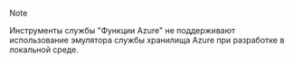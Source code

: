 >[!Note]
> Инструменты службы "Функции Azure" не поддерживают использование эмулятора службы хранилища Azure при разработке в локальной среде.
